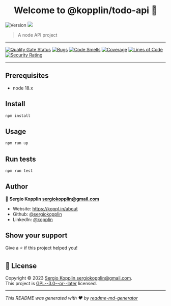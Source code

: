 <h1 align="center">Welcome to @kopplin/todo-api 👋</h1>
<p>
  <img alt="Version" src="https://img.shields.io/badge/version-1.0.0-blue.svg?cacheSeconds=2592000" />
  <img src="https://img.shields.io/badge/node-18.x-blue.svg" />
</p>

> A node API project

---

[![Quality Gate Status](https://sonarcloud.io/api/project_badges/measure?project=sergiokopplin_todo-mvc-api&metric=alert_status)](https://sonarcloud.io/dashboard?id=sergiokopplin_todo-mvc-api)
[![Bugs](https://sonarcloud.io/api/project_badges/measure?project=sergiokopplin_todo-mvc-api&metric=bugs)](https://sonarcloud.io/dashboard?id=sergiokopplin_todo-mvc-api)
[![Code Smells](https://sonarcloud.io/api/project_badges/measure?project=sergiokopplin_todo-mvc-api&metric=code_smells)](https://sonarcloud.io/dashboard?id=sergiokopplin_todo-mvc-api)
[![Coverage](https://sonarcloud.io/api/project_badges/measure?project=sergiokopplin_todo-mvc-api&metric=coverage)](https://sonarcloud.io/dashboard?id=sergiokopplin_todo-mvc-api)
[![Lines of Code](https://sonarcloud.io/api/project_badges/measure?project=sergiokopplin_todo-mvc-api&metric=ncloc)](https://sonarcloud.io/dashboard?id=sergiokopplin_todo-mvc-api)
[![Security Rating](https://sonarcloud.io/api/project_badges/measure?project=sergiokopplin_todo-mvc-api&metric=security_rating)](https://sonarcloud.io/dashboard?id=sergiokopplin_todo-mvc-api)

---

## Prerequisites

- node 18.x

## Install

```sh
npm install
```

## Usage

```sh
npm run up
```

## Run tests

```sh
npm run test
```

## Author

👤 **Sergio Kopplin <sergiokopplin@gmail.com>**

* Website: https://koppl.in/about
* Github: [@sergiokopplin](https://github.com/sergiokopplin)
* LinkedIn: [@kopplin](https://linkedin.com/in/kopplin)

## Show your support

Give a ⭐️ if this project helped you!

## 📝 License

Copyright © 2023 [Sergio Kopplin <sergiokopplin@gmail.com>](https://github.com/sergiokopplin).<br />
This project is [GPL--3.0--or--later](https://github.com/sergiokopplin/todo-api/blob/master/LICENSE) licensed.

***
_This README was generated with ❤️ by [readme-md-generator](https://github.com/kefranabg/readme-md-generator)_